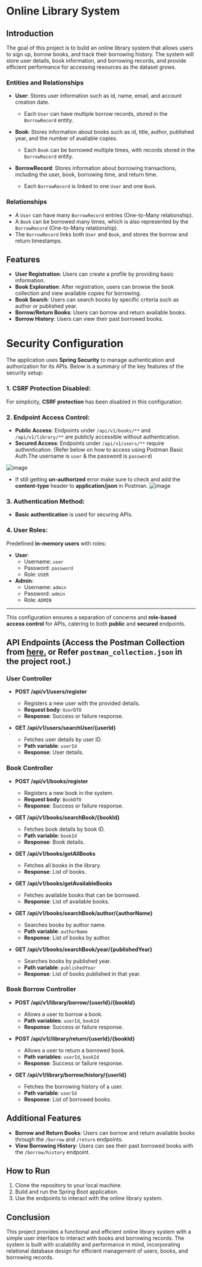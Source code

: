# Online Library System

## Introduction

The goal of this project is to build an online library system that allows users to sign up, borrow books, and track their borrowing history. The system will store user details, book information, and borrowing records, and provide efficient performance for accessing resources as the dataset grows.

### Entities and Relationships

- **User**: Stores user information such as id, name, email, and account creation date.
  - Each `User` can have multiple borrow records, stored in the `BorrowRecord` entity.
  
- **Book**: Stores information about books such as id, title, author, published year, and the number of available copies.
  - Each `Book` can be borrowed multiple times, with records stored in the `BorrowRecord` entity.

- **BorrowRecord**: Stores information about borrowing transactions, including the user, book, borrowing time, and return time.
  - Each `BorrowRecord` is linked to one `User` and one `Book`.

### Relationships
- A `User` can have many `BorrowRecord` entries (One-to-Many relationship).
- A `Book` can be borrowed many times, which is also represented by the `BorrowRecord` (One-to-Many relationship).
- The `BorrowRecord` links both `User` and `Book`, and stores the borrow and return timestamps.

## Features

- **User Registration**: Users can create a profile by providing basic information.
- **Book Exploration**: After registration, users can browse the book collection and view available copies for borrowing.
- **Book Search**: Users can search books by specific criteria such as author or published year.
- **Borrow/Return Books**: Users can borrow and return available books.
- **Borrow History**: Users can view their past borrowed books.

# Security Configuration

The application uses **Spring Security** to manage authentication and authorization for its APIs. Below is a summary of the key features of the security setup:

### 1. CSRF Protection Disabled:
For simplicity, **CSRF protection** has been disabled in this configuration.

### 2. Endpoint Access Control:
- **Public Access**: Endpoints under `/api/v1/books/**` and `/api/v1/library/**` are publicly accessible without authentication.
- **Secured Access**: Endpoints under `/api/v1/users/**` require authentication. (Refer below on how to access using Postman Basic Auth.The username is `user` & the password is `password`)

![image](https://github.com/user-attachments/assets/ef62fd6a-5f95-4172-9501-ff52882e53de)

- If still getting **un-authorized** error make sure to check and add the **content-type** header to **application/json** in Postman.
  ![image](https://github.com/user-attachments/assets/07feb8ab-ca2f-42e2-9317-7074afcc7101)

### 3. Authentication Method:
- **Basic authentication** is used for securing APIs.

### 4. User Roles:
Predefined **in-memory users** with roles:
- **User**: 
  - Username: `user`
  - Password: `password`
  - Role: `USER`
- **Admin**: 
  - Username: `admin`
  - Password: `admin`
  - Role: `ADMIN`

---

This configuration ensures a separation of concerns and **role-based access control** for APIs, catering to both **public** and **secured** endpoints.


## API Endpoints (Access the Postman Collection from <a href="https://www.postman.com/damianpeiris/online-library/collection/lgra81s/online-library-system?action=share&creator=27406561">here.</a> or Refer **`postman_collection.json`** in the project root.)

### User Controller

- **POST /api/v1/users/register**
  - Registers a new user with the provided details.
  - **Request body**: `UserDTO`
  - **Response**: Success or failure response.

- **GET /api/v1/users/searchUser/{userId}**
  - Fetches user details by user ID.
  - **Path variable**: `userId`
  - **Response**: User details.

### Book Controller

- **POST /api/v1/books/register**
  - Registers a new book in the system.
  - **Request body**: `BookDTO`
  - **Response**: Success or failure response.

- **GET /api/v1/books/searchBook/{bookId}**
  - Fetches book details by book ID.
  - **Path variable**: `bookId`
  - **Response**: Book details.

- **GET /api/v1/books/getAllBooks**
  - Fetches all books in the library.
  - **Response**: List of books.

- **GET /api/v1/books/getAvailableBooks**
  - Fetches available books that can be borrowed.
  - **Response**: List of available books.

- **GET /api/v1/books/searchBook/author/{authorName}**
  - Searches books by author name.
  - **Path variable**: `authorName`
  - **Response**: List of books by author.

- **GET /api/v1/books/searchBook/year/{publishedYear}**
  - Searches books by published year.
  - **Path variable**: `publishedYear`
  - **Response**: List of books published in that year.

### Book Borrow Controller

- **POST /api/v1/library/borrow/{userId}/{bookId}**
  - Allows a user to borrow a book.
  - **Path variables**: `userId`, `bookId`
  - **Response**: Success or failure response.

- **POST /api/v1//library/return/{userId}/{bookId}**
  - Allows a user to return a borrowed book.
  - **Path variables**: `userId`, `bookId`
  - **Response**: Success or failure response.

- **GET /api/v1/library/borrow/history/{userId}**
  - Fetches the borrowing history of a user.
  - **Path variable**: `userId`
  - **Response**: List of borrowed books.

## Additional Features

- **Borrow and Return Books**: Users can borrow and return available books through the `/borrow` and `/return` endpoints.
- **View Borrowing History**: Users can see their past borrowed books with the `/borrow/history` endpoint.

## How to Run

1. Clone the repository to your local machine.
2. Build and run the Spring Boot application.
3. Use the endpoints to interact with the online library system.

## Conclusion

This project provides a functional and efficient online library system with a simple user interface to interact with books and borrowing records. The system is built with scalability and performance in mind, incorporating relational database design for efficient management of users, books, and borrowing records.
